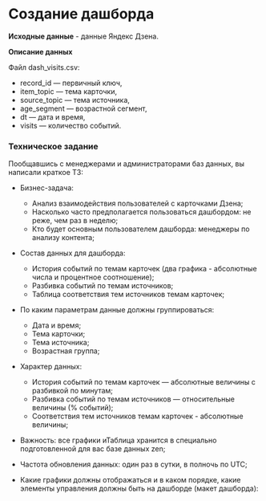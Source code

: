 # Создание дашборда

<b>Исходные данные</b> - данные Яндекс Дзена.

**Описание данных**

Файл dash_visits.csv:

- record_id — первичный ключ,
- item_topic — тема карточки,
- source_topic — тема источника,
- age_segment — возрастной сегмент,
- dt — дата и время,
- visits — количество событий.

### Техническое задание

Пообщавшись с менеджерами и администраторами баз данных, вы написали краткое ТЗ:

- Бизнес-задача: 
  - Анализ взаимодействия пользователей с карточками Дзена;
  - Насколько часто предполагается пользоваться дашбордом: не реже, чем раз в неделю;
  - Кто будет основным пользователем дашборда: менеджеры по анализу контента;

- Состав данных для дашборда:
  - История событий по темам карточек (два графика - абсолютные числа и процентное соотношение);
  - Разбивка событий по темам источников;
  - Таблица соответствия тем источников темам карточек;
- По каким параметрам данные должны группироваться:
  - Дата и время;
  - Тема карточки;
  - Тема источника;
  - Возрастная группа;
- Характер данных:
  - История событий по темам карточек — абсолютные величины с разбивкой по минутам;
  - Разбивка событий по темам источников — относительные величины (% событий);
  - Соответствия тем источников темам карточек - абсолютные величины;
- Важность: все графики иТаблица хранится в специально подготовленной для вас базе данных zen;
- Частота обновления данных: один раз в сутки, в полночь по UTC;
- Какие графики должны отображаться и в каком порядке, какие элементы управления должны быть на дашборде (макет дашборда):
